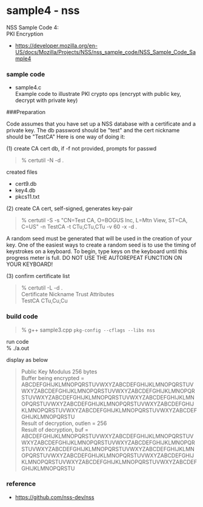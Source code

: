 sample4 - nss
===============

NSS Sample Code 4: <br/>
PKI Encryption <br/>

- https://developer.mozilla.org/en-US/docs/Mozilla/Projects/NSS/nss_sample_code/NSS_Sample_Code_Sample4 <br/>

### sample code

 - sample4.c <br/>
Example code to illustrate PKI crypto ops (encrypt with public key, decrypt with private key) <br/>

###Preparation 

Code assumes that you have set up a NSS database with a certificate and a private key. 
The db password should be "test" and the cert nickname should be "TestCA"
 Here is one way of doing it:

 (1) create CA cert db, if -f not provided, prompts for passwd

 > % certutil -N -d . <br/>

created files <br/>
- cert9.db <br/>
- key4.db <br/>
- pkcs11.txt <br/>


 (2) create CA cert, self-signed, generates key-pair <br/>

 > % certutil -S -s "CN=Test CA, O=BOGUS Inc, L=Mtn View, ST=CA, C=US" -n TestCA -t CTu,CTu,CTu -v 60 -x -d .   <br/>

A random seed must be generated that will be used in the
creation of your key.  One of the easiest ways to create a
random seed is to use the timing of keystrokes on a keyboard.
To begin, type keys on the keyboard until this progress meter
is full.  DO NOT USE THE AUTOREPEAT FUNCTION ON YOUR KEYBOARD!

(3) confirm certificate list <br/>

> % certutil -L -d . <br/>
> Certificate Nickname   Trust Attributes <br/>
> TestCA CTu,Cu,Cu <br/>


### build code 

> % g++ sample3.cpp `pkg-config --cflags --libs nss` <br/>

run code <br/>
% ./a.out <br/>

display as below <br/>
> Public Key Modulus 256 bytes <br/>
> Buffer being encrypted =  <br/>
> ABCDEFGHIJKLMNOPQRSTUVWXYZABCDEFGHIJKLMNOPQRSTUVWXYZABCDEFGHIJKLMNOPQRSTUVWXYZABCDEFGHIJKLMNOPQRSTUVWXYZABCDEFGHIJKLMNOPQRSTUVWXYZABCDEFGHIJKLMNOPQRSTUVWXYZABCDEFGHIJKLMNOPQRSTUVWXYZABCDEFGHIJKLMNOPQRSTUVWXYZABCDEFGHIJKLMNOPQRSTUVWXYZABCDEFGHIJKLMNOPQRSTU <br/>
> Result of decryption, outlen = 256 <br/>
> Result of decryption, buf = <br/>
> ABCDEFGHIJKLMNOPQRSTUVWXYZABCDEFGHIJKLMNOPQRSTUVWXYZABCDEFGHIJKLMNOPQRSTUVWXYZABCDEFGHIJKLMNOPQRSTUVWXYZABCDEFGHIJKLMNOPQRSTUVWXYZABCDEFGHIJKLMNOPQRSTUVWXYZABCDEFGHIJKLMNOPQRSTUVWXYZABCDEFGHIJKLMNOPQRSTUVWXYZABCDEFGHIJKLMNOPQRSTUVWXYZABCDEFGHIJKLMNOPQRSTU <br/>


### reference
- https://github.com/nss-dev/nss

